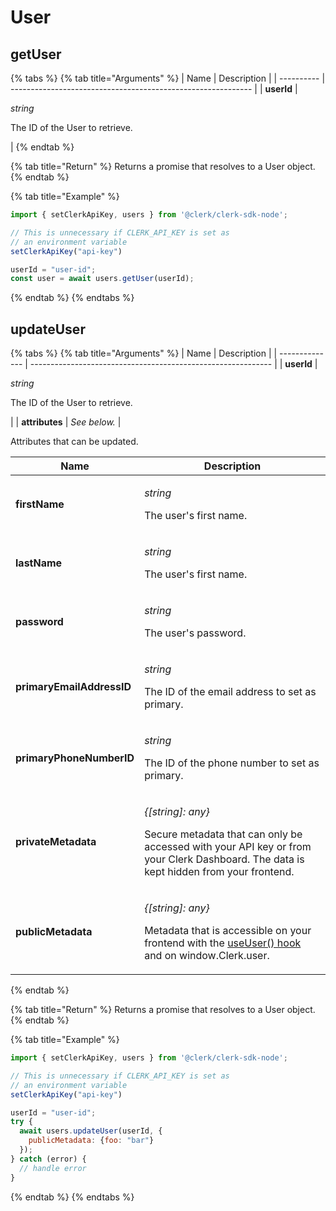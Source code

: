 # User

## getUser

{% tabs %}
{% tab title="Arguments" %}
| Name       | Description                                                  |
| ---------- | ------------------------------------------------------------ |
| **userId** | <p><em>string</em></p><p>The ID of the User to retrieve.</p> |
{% endtab %}

{% tab title="Return" %}
Returns a promise that resolves to a User object.
{% endtab %}

{% tab title="Example" %}
```javascript
import { setClerkApiKey, users } from '@clerk/clerk-sdk-node';

// This is unnecessary if CLERK_API_KEY is set as
// an environment variable
setClerkApiKey("api-key")

userId = "user-id";
const user = await users.getUser(userId);
```
{% endtab %}
{% endtabs %}

## updateUser

{% tabs %}
{% tab title="Arguments" %}
| Name           | Description                                                  |
| -------------- | ------------------------------------------------------------ |
| **userId**     | <p><em>string</em></p><p>The ID of the User to retrieve.</p> |
| **attributes** | _See below._                                                 |

Attributes that can be updated.

| Name                      | Description                                                                                                                                                                 |
| ------------------------- | --------------------------------------------------------------------------------------------------------------------------------------------------------------------------- |
| **firstName**             | <p><em>string</em></p><p>The user's first name.</p>                                                                                                                         |
| **lastName**              | <p><em>string</em></p><p>The user's first name.</p>                                                                                                                         |
| **password**              | <p><em>string</em></p><p>The user's password.</p>                                                                                                                           |
| **primaryEmailAddressID** | <p><em>string</em></p><p>The ID of the email address to set as primary.</p>                                                                                                 |
| **primaryPhoneNumberID**  | <p><em>string</em></p><p>The ID of the phone number to set as primary.</p>                                                                                                  |
| **privateMetadata**       | <p><em>{[string]: any}</em></p><p>Secure metadata that can only be accessed with your API key or from your Clerk Dashboard. The data is kept hidden from your frontend.</p> |
| **publicMetadata**        | <p><em>{[string]: any}</em></p><p>Metadata that is accessible on your frontend with the <a href="broken-reference">useUser() hook</a> and on window.Clerk.user.</p>         |
{% endtab %}

{% tab title="Return" %}
Returns a promise that resolves to a User object.
{% endtab %}

{% tab title="Example" %}
```javascript
import { setClerkApiKey, users } from '@clerk/clerk-sdk-node';

// This is unnecessary if CLERK_API_KEY is set as
// an environment variable
setClerkApiKey("api-key")

userId = "user-id";
try {
  await users.updateUser(userId, {
    publicMetadata: {foo: "bar"}
  });
} catch (error) {
  // handle error
}
```
{% endtab %}
{% endtabs %}
